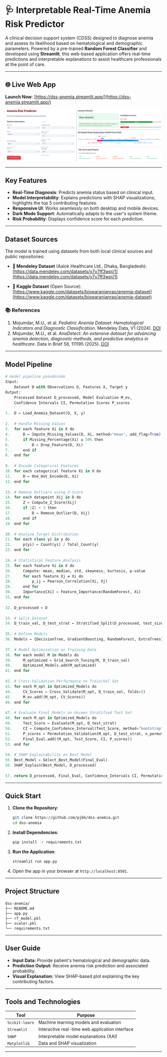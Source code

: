 # 🩺 Interpretable Real-Time Anemia Risk Predictor

A clinical decision support system (CDSS) designed to diagnose anemia and assess its likelihood based on hematological and demographic parameters. Powered by a pre-trained **Random Forest Classifier** and developed using **Streamlit**, this web-based application offers real-time predictions and interpretable explanations to assist healthcare professionals at the point of care.

---

## 🌐 Live Web App

**Launch Now**: [https://dss-anemia.streamlit.app/](https://dss-anemia.streamlit.app/)

![App Interface](https://github.com/pjbk/dss-anemia/blob/main/App%20interface.png)

---

## Key Features

- **Real-Time Diagnosis**: Predicts anemia status based on clinical input.
- **Model Interpretability**: Explains predictions with SHAP visualizations; highlights the top 5 contributing features.
- **Responsive UI**: Works seamlessly on both desktop and mobile devices.
- **Dark Mode Support**: Automatically adapts to the user's system theme.
- **Risk Probability**: Displays confidence score for each prediction.

---

## Dataset Sources

The model is trained using datasets from both local clinical sources and public repositories:

- **📁 Mendeley Dataset** (Aalok Healthcare Ltd., Dhaka, Bangladesh):  
  [https://data.mendeley.com/datasets/y7v7ff3wpj/1](https://data.mendeley.com/datasets/y7v7ff3wpj/1)

- **📁 Kaggle Dataset** (Open Source):  
  [https://www.kaggle.com/datasets/biswaranjanrao/anemia-dataset](https://www.kaggle.com/datasets/biswaranjanrao/anemia-dataset)

### 📚 References
1. Mojumdar, M.U., et al. *Pediatric Anemia Dataset: Hematological Indicators and Diagnostic Classification*. Mendeley Data, V1 (2024). [DOI](https://doi.org/10.17632/y7v7ff3wpj.1)  
2. Mojumdar, M.U., et al. *AnaDetect: An extensive dataset for advancing anemia detection, diagnostic methods, and predictive analytics in healthcare.* Data in Brief 58, 111195 (2025). [DOI](https://doi.org/10.1016/j.dib.2024.111195)

---

## Model Pipeline

```python
# model pipeline pseudocode  
Input: 
    Dataset D with Observations O, Features X, Target y
Output: 
    Processed Dataset D_processed, Model Evaluation M_ev, 
    Confidence Intervals CI, Permutation Scores P_scores

1.  D ← Load_Anemia_Dataset(O, X, y)

2.  # Handle Missing Values
3.  for each feature Xi in X do
4.      D ← Impute_Missing_Values(D, Xi, method="mean", add_flag=True)
5.      if Missing_Percentage(Xi) ≥ 50% then
6.          D ← Drop_Feature(D, Xi)
7.      end if
8.  end for

9.  # Encode Categorical Features
10. for each categorical feature Xi in X do
11.     D ← One_Hot_Encode(D, Xi)
12. end for

13. # Remove Outliers using Z-Score
14. for each datapoint Xij in D do
15.     Z ← Compute_Z_Score(Xij)
16.     if |Z| > 3 then
17.         D ← Remove_Outlier(D, Xij)
18.     end if
19. end for

20. # Analyze Target Distribution
21. for each class yi in y do
22.     p(yi) ← Count(yi) / Total_Count(y)
23. end for

24. # Statistical Feature Analysis
25. for each feature Xi in X do
26.     Compute: mean, median, std, skewness, kurtosis, p-value
27.     for each feature Xj ≠ Xi do
28.         ρ_ij ← Pearson_Correlation(Xi, Xj)
29.     end for
30.     Importance[Xi] ← Feature_Importance(RandomForest, Xi)
31. end for

32. D_processed ← D

33. # Split Dataset
34. D_train_val, D_test_strat ← Stratified_Split(D_processed, test_size=20%)

35. # Define Models
36. Models ← {DecisionTree, GradientBoosting, RandomForest, ExtraTrees}

37. # Model Optimization on Training Data
38. for each model M in Models do
39.     M_optimized ← Grid_Search_Tuning(M, D_train_val)
40.     Optimized_Models.add(M_optimized)
41. end for

42. # Cross-Validation Performance on Train/Val Set
43. for each M_opt in Optimized_Models do
44.     CV_Scores ← Cross_Validate(M_opt, D_train_val, folds=5)
45.     M_ev.add((M_opt, CV_Scores))
46. end for

47. # Evaluate Final Models on Unseen Stratified Test Set
48. for each M_opt in Optimized_Models do
49.     Test_Score ← Evaluate(M_opt, D_test_strat)
50.     CI ← Compute_Confidence_Interval(Test_Score, method="bootstrap", confidence_level=95%)
51.     P_scores ← Permutation_Validation(M_opt, D_test_strat, n_permutations=1000)
52.     Final_Eval.add((M_opt, Test_Score, CI, P_scores))
53. end for

54. # SHAP Explainability on Best Model
55. Best_Model ← Select_Best_Model(Final_Eval)
56. SHAP_Explain(Best_Model, D_processed)

57. return D_processed, Final_Eval, Confidence_Intervals CI, Permutation Scores P_scores

```
---
## Quick Start
1. **Clone the Repository**:
   ```bash
   git clone https://github.com/pjbk/dss-anemia.git
   cd dss-anemia
   ```

2. **Install Dependencies**:
   ```bash
   pip install -r requirements.txt
   ```

3. **Run the Application**:
   ```bash
   streamlit run app.py
   ```

4. Open the app in your browser at `http://localhost:8501`.
---

## Project Structure

```
dss-anemia/
├── README.md
├── app.py
├── rf_model.pkl
├── scaler.pkl
└── requirements.txt
```
---
## User Guide
- **Input Data:** Provide patient's hematological and demographic data.
- **Prediction Output:** Receive anemia risk prediction and associated probability.
- **Visual Explanation:** View SHAP-based plot explaining the key contributing factors.
---
## Tools and Technologies
| Tool           | Purpose                                         |
| -------------- | ----------------------------------------------- |
| `Scikit-learn` | Machine learning models and evaluation          |
| `Streamlit`    | Interactive real-time web application interface |
| `SHAP`         | Interpretable model explanations (XAI)          |
| `Matplotlib`   | Data and SHAP visualization                     |

---
